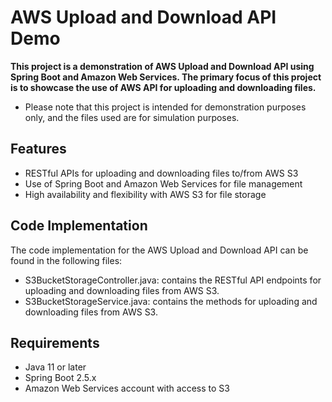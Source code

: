 # AWS Upload and Download API Demo
**This project is a demonstration of AWS Upload and Download API using Spring Boot and Amazon Web Services. The primary focus of this project is to showcase the use of AWS API for uploading and downloading files.**

- Please note that this project is intended for demonstration purposes only, and the files used are for simulation purposes.

## Features
- RESTful APIs for uploading and downloading files to/from AWS S3
- Use of Spring Boot and Amazon Web Services for file management
- High availability and flexibility with AWS S3 for file storage

## Code Implementation
The code implementation for the AWS Upload and Download API can be found in the following files:

- S3BucketStorageController.java: contains the RESTful API endpoints for uploading and downloading files from AWS S3.
- S3BucketStorageService.java: contains the methods for uploading and downloading files from AWS S3.

## Requirements
- Java 11 or later
- Spring Boot 2.5.x
- Amazon Web Services account with access to S3
